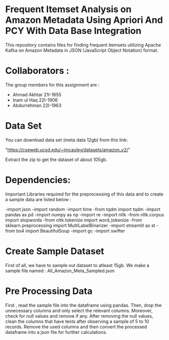 # Frequent Itemset Analysis on Amazon Metadata Using Apriori And PCY With Data Base Integration
This repository contains files for finding frequent itemsets utilizing Apache Kafka on Amazon Metadata in JSON (JavaScript Object Notation) format. 

# Collaborators :
The group members for this assignment are :
- Ahmad Akhtar 21I-1655
- Inam ul Haq 22I-1906
- Abdurrehman 22I-1963

# Data Set 
You can download data set (meta data 12gb) from this link:

"https://cseweb.ucsd.edu/~jmcauley/datasets/amazon_v2/"

Extract the zip to get the dataset of about 105gb.

# Dependencies: 
Important Libraries required for the preprocessing of this data and to create a sample data are listed below :

-import json
-import random
-import time
-from tqdm import tqdm
-import pandas as pd
-import numpy as np
-import re
-import nltk
-from nltk.corpus import stopwords
-from nltk.tokenize import word_tokenize
-from sklearn.preprocessing import MultiLabelBinarizer
-import streamlit as st
-from bs4 import BeautifulSoup
-import gc
-import swifter


# Create Sample Dataset
First of all, we have to sample out dataset to atleast 15gb. We make a sample file named : All_Amazon_Meta_Sampled.json

# Pre Processing Data 
First , read the sample file into the dataframe using pandas. Then, drop the unnecessary columns and only select the relevant columns. Moreover, check for null values and remove if any. After removing the null values, clean the columns that have texts after observing a sample of 5 to 10 records. Remove the used columns and then convert the processed dataframe into a json file for further calculations.




